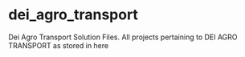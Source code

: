 # dei_agro_transport
Dei Agro Transport Solution Files. All projects pertaining to DEI AGRO TRANSPORT as stored in here
